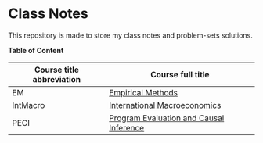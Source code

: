 # Class Notes

This repository is made to store my class notes and problem-sets solutions.

**Table of Content**

| Course title abbreviation | Course full title                                         |
| ------------------------- | --------------------------------------------------------- |
| EM                        | [Empirical Methods](EM/README.md)                         |
| IntMacro                  | [International Macroeconomics](IntMacro/README.md)        |
| PECI                      | [Program Evaluation and Causal Inference](PECI/README.md) |




